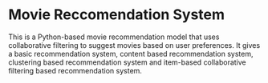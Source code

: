 # Movie Reccomendation System
This is a Python-based movie recommendation model that uses collaborative filtering to suggest movies based on user preferences. It gives a basic recommendation system, content based recommendation system, clustering based recommendation system and item-based collaborative filtering based recommendation system.
